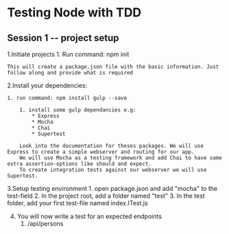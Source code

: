 # Testing Node with TDD

## Session 1 -- project setup

1.Initiate projects
	1. Run command: npm init

    This will create a package.json file with the basic information. Just follow along and provide what is required

2.Install your dependencies:

    1. run command: npm install gulp --save

        1. install some gulp dependancies e.g:
            * Express
			* Mocha
			* Chai
			* Supertest

        Look into the documentation for theses packages. We will use Express to create a simple webserver and routing for our app.
		We will use Mocha as a testing framework and add Chai to have some extra assertion-options like should and expect.
		To create integration tests against our webserver we will use Supertest.

3.Setup testing environment
	1. open package.json and add "mocha" to the test-field
	2. In the project root, add a folder named "test"
	3. In the test folder, add your first test-file named index.ITest.js

4. You will now write a test for an expected endpoints
	1. /api/persons
